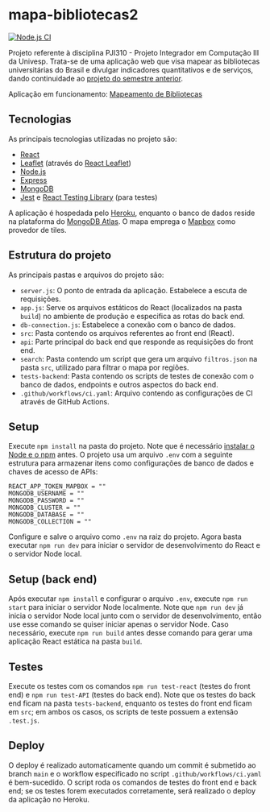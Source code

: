 # mapa-bibliotecas2

[![Node.js CI](https://github.com/GMerencio/mapa-bibliotecas2/actions/workflows/ci.yaml/badge.svg?branch=main&event=push)](https://github.com/GMerencio/mapa-bibliotecas2/actions/workflows/ci.yaml)

Projeto referente à disciplina PJI310 - Projeto Integrador em Computação III da Univesp. Trata-se de uma aplicação web que visa mapear as bibliotecas universitárias do Brasil e divulgar indicadores quantitativos e de serviços, dando continuidade ao [projeto do semestre anterior](https://github.com/GMerencio/mapa-bibliotecas).

Aplicação em funcionamento: [Mapeamento de Bibliotecas](https://mapa-bibliotecas2.herokuapp.com/)

## Tecnologias

As principais tecnologias utilizadas no projeto são:

* [React](https://reactjs.org/)
* [Leaflet](https://leafletjs.com/) (através do [React Leaflet](https://react-leaflet.js.org/))
* [Node.js](https://nodejs.org/en/)
* [Express](https://expressjs.com/)
* [MongoDB](https://www.mongodb.com/)
* [Jest](https://jestjs.io/) e [React Testing Library](https://testing-library.com/docs/react-testing-library/intro/) (para testes)

A aplicação é hospedada pelo [Heroku](https://dashboard.heroku.com/), enquanto o banco de dados reside na plataforma do [MongoDB Atlas](https://www.mongodb.com/atlas/database). O mapa emprega o [Mapbox](https://www.mapbox.com/) como provedor de tiles.

## Estrutura do projeto

As principais pastas e arquivos do projeto são:

* `server.js`: O ponto de entrada da aplicação. Estabelece a escuta de requisições.
* `app.js`: Serve os arquivos estáticos do React (localizados na pasta `build`) no ambiente de produção e especifica as rotas do back end.
* `db-connection.js`: Estabelece a conexão com o banco de dados.
* `src`: Pasta contendo os arquivos referentes ao front end (React).
* `api`: Parte principal do back end que responde as requisições do front end.
* `search`: Pasta contendo um script que gera um arquivo `filtros.json` na pasta `src`, utilizado para filtrar o mapa por regiões.
* `tests-backend`: Pasta contendo os scripts de testes de conexão com o banco de dados, endpoints e outros aspectos do back end.
* `.github/workflows/ci.yaml`: Arquivo contendo as configurações de CI através de GitHub Actions.

## Setup 

Execute `npm install` na pasta do projeto. Note que é necessário [instalar o Node e o npm](https://balta.io/blog/node-npm-instalacao-configuracao-e-primeiros-passos) antes. O projeto usa um arquivo `.env` com a seguinte estrutura para armazenar itens como configurações de banco de dados e chaves de acesso de APIs:

```
REACT_APP_TOKEN_MAPBOX = ""
MONGODB_USERNAME = ""
MONGODB_PASSWORD = ""
MONGODB_CLUSTER = ""
MONGODB_DATABASE = ""
MONGODB_COLLECTION = ""
```

Configure e salve o arquivo como `.env` na raiz do projeto. Agora basta executar `npm run dev` para iniciar o servidor de desenvolvimento do React e o servidor Node local.

## Setup (back end)

Após executar `npm install` e configurar o arquivo `.env`, execute `npm run start` para iniciar o servidor Node localmente. Note que `npm run dev` já inicia o servidor Node local junto com o servidor de desenvolvimento, então use esse comando se quiser iniciar apenas o servidor Node. Caso necessário, execute `npm run build` antes desse comando para gerar uma aplicação React estática na pasta `build`.

## Testes

Execute os testes com os comandos `npm run test-react` (testes do front end) e `npm run test-API` (testes do back end). Note que os testes do back end ficam na pasta `tests-backend`, enquanto os testes do front end ficam em `src`; em ambos os casos, os scripts de teste possuem a extensão `.test.js`.

## Deploy

O deploy é realizado automaticamente quando um commit é submetido ao branch `main` e o workflow especificado no script `.github/workflows/ci.yaml` é bem-sucedido. O script roda os comandos de testes do front end e back end; se os testes forem executados corretamente, será realizado o deploy da aplicação no Heroku.